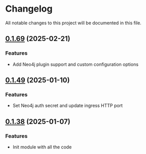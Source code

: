 # Changelog

All notable changes to this project will be documented in this file.

## [0.1.69]() (2025-02-21)

### Features

* Add Neo4j plugin support and custom configuration options

## [0.1.49]() (2025-01-10)

### Features

* Set Neo4j auth secret and update ingress HTTP port

## [0.1.38]() (2025-01-07)

### Features

* Init module with all the code
